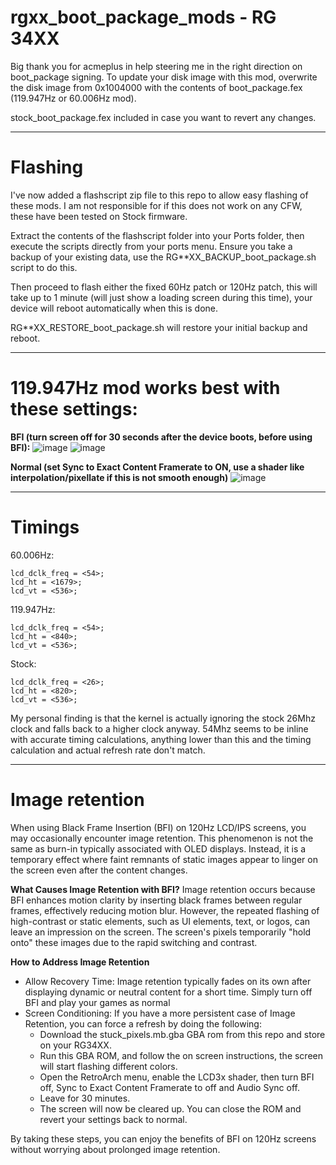 # rgxx_boot_package_mods - RG 34XX

Big thank you for acmeplus in help steering me in the right direction on boot_package signing.
To update your disk image with this mod, overwrite the disk image from 0x1004000 with the contents of boot_package.fex (119.947Hz or 60.006Hz mod).

stock_boot_package.fex included in case you want to revert any changes.

------
# Flashing
I've now added a flashscript zip file to this repo to allow easy flashing of these mods.
I am not responsible for if this does not work on any CFW, these have been tested on Stock firmware. 

Extract the contents of the flashscript folder into your Ports folder, then execute the scripts directly from your ports menu.
Ensure you take a backup of your existing data, use the RG**XX_BACKUP_boot_package.sh script to do this. 

Then proceed to flash either the fixed 60Hz patch or 120Hz patch, this will take up to 1 minute (will just show a loading screen during this time), your device will reboot automatically when this is done.

RG**XX_RESTORE_boot_package.sh will restore your initial backup and reboot.

------
# 119.947Hz mod works best with these settings:

**BFI (turn screen off for 30 seconds after the device boots, before using BFI):**
![image](https://github.com/user-attachments/assets/ba50afef-5217-4ed5-a906-10bf240b6877)
![image](https://github.com/user-attachments/assets/3ab3ca08-138e-4362-8310-26bc1cdf4f3d)

**Normal (set Sync to Exact Content Framerate to ON, use a shader like interpolation/pixellate if this is not smooth enough)**
![image](https://github.com/user-attachments/assets/53d7f613-1552-4448-8c6d-8e31cc438558)

-------

# Timings

60.006Hz:
```
lcd_dclk_freq = <54>;
lcd_ht = <1679>;
lcd_vt = <536>;
```

119.947Hz:
```
lcd_dclk_freq = <54>;
lcd_ht = <840>;
lcd_vt = <536>;
```

Stock:
```
lcd_dclk_freq = <26>;
lcd_ht = <820>;
lcd_vt = <536>;
```

My personal finding is that the kernel is actually ignoring the stock 26Mhz clock and falls back to a higher clock anyway. 
54Mhz seems to be inline with accurate timing calculations, anything lower than this and the timing calculation and actual refresh rate don't match.

------

# Image retention

When using Black Frame Insertion (BFI) on 120Hz LCD/IPS screens, you may occasionally encounter image retention. This phenomenon is not the same as burn-in typically associated with OLED displays. Instead, it is a temporary effect where faint remnants of static images appear to linger on the screen even after the content changes.

**What Causes Image Retention with BFI?**
Image retention occurs because BFI enhances motion clarity by inserting black frames between regular frames, effectively reducing motion blur. However, the repeated flashing of high-contrast or static elements, such as UI elements, text, or logos, can leave an impression on the screen. The screen's pixels temporarily "hold onto" these images due to the rapid switching and contrast.

**How to Address Image Retention**
- Allow Recovery Time: Image retention typically fades on its own after displaying dynamic or neutral content for a short time. Simply turn off BFI and play your games as normal
- Screen Conditioning: If you have a more persistent case of Image Retention, you can force a refresh by doing the following:
  - Download the stuck_pixels.mb.gba GBA rom from this repo and store on your RG34XX.
  - Run this GBA ROM, and follow the on screen instructions, the screen will start flashing different colors.
  - Open the RetroArch menu, enable the LCD3x shader, then turn BFI off, Sync to Exact Content Framerate to off and Audio Sync off.
  - Leave for 30 minutes.
  - The screen will now be cleared up. You can close the ROM and revert your settings back to normal.

By taking these steps, you can enjoy the benefits of BFI on 120Hz screens without worrying about prolonged image retention.
